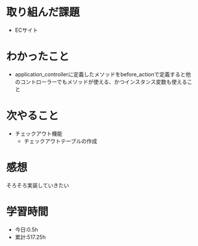 # 取り組んだ課題
- ECサイト
# わかったこと
- application_controllerに定義したメソッドをbefore_actionで定義すると他のコントローラーでもメソッドが使える、かつインスタンス変数も使えること
# 次やること
- チェックアウト機能
  - チェックアウトテーブルの作成
# 感想
そろそろ実装していきたい
# 学習時間
- 今日:0.5h
- 累計:517.25h